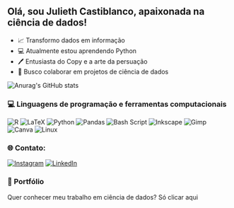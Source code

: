## Olá, sou Julieth Castiblanco, apaixonada na ciência de dados!

- 📈 Transformo dados em informação
- 💻 Atualmente estou aprendendo Python
- 🖊️ Entusiasta do Copy e a arte da persuação
- 🤝 Busco colaborar em projetos de ciência de dados


![Anurag's GitHub stats](https://github-readme-stats.vercel.app/api?username=castiblancoqj&show_icons=true&theme=solarized-light&locale=pt-br)
<!--
![Top Langs](https://github-readme-stats.vercel.app/api/top-langs/?username=castiblancoqj&hide_progress=true&locale=pt-br&theme=solarized-light)
-->

### 💻 Linguagens de programação e ferramentas computacionais
![R](https://img.shields.io/badge/r-%23276DC3.svg?style=for-the-badge&logo=r&logoColor=white) ![LaTeX](https://img.shields.io/badge/latex-%23008080.svg?style=for-the-badge&logo=latex&logoColor=white) ![Python](https://img.shields.io/badge/python-3670A0?style=for-the-badge&logo=python&logoColor=ffdd54) ![Pandas](https://img.shields.io/badge/pandas-%23150458.svg?style=for-the-badge&logo=pandas&logoColor=white) ![Bash Script](https://img.shields.io/badge/bash_script-%23121011.svg?style=for-the-badge&logo=gnu-bash&logoColor=white) ![Inkscape](https://img.shields.io/badge/Inkscape-e0e0e0?style=for-the-badge&logo=inkscape&logoColor=080A13) ![Gimp](https://img.shields.io/badge/Gimp-657D8B?style=for-the-badge&logo=gimp&logoColor=FFFFFF) ![Canva](https://img.shields.io/badge/Canva-%2300C4CC.svg?style=for-the-badge&logo=Canva&logoColor=white) ![Linux](https://img.shields.io/badge/Linux-FCC624.svg?style=for-the-badge&logo=Linux&logoColor=black) 


### 🌐 Contato:
[![Instagram](https://img.shields.io/badge/Instagram-%23E4405F.svg?logo=Instagram&logoColor=white)](https://instagram.com/julieth.castiblancoq?igsh=MWp5dTF10GZwYnlkYg==)
[![LinkedIn](https://img.shields.io/badge/LinkedIn-%230077B5.svg?logo=linkedin&logoColor=white)](https://linkedin.com/in/julieth-castiblanco-9234b139/) 

### 📑 Portfólio
Quer conhecer meu trabalho em ciência de dados? Só clicar aqui


